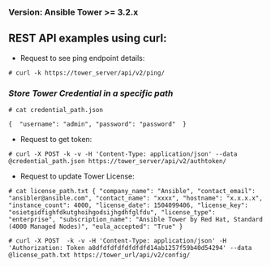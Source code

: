 ### Version: Ansible Tower >= 3.2.x 

## REST API examples using curl:

- Request to see ping endpoint details:

`# curl -k https://tower_server/api/v2/ping/`

### *Store Tower Credential in a specific path*

`# cat credential_path.json`

`{ 
"username": "admin",
"password": "password" 
}`

- Request to get token:

`# curl -X POST -k -v -H 'Content-Type: application/json' --data @credential_path.json https://tower_server/api/v2/authtoken/`

- Request to update Tower License:

`# cat license_path.txt
{
    "company_name": "Ansible",
    "contact_email": "ansibler@ansible.com",
    "contact_name": "xxxx",
    "hostname": "x.x.x.x",
    "instance_count": 4000,
    "license_date": 1504099406,
    "license_key": "osietgidfighfdkutghoihgodsijhgdhfglfdu",
    "license_type": "enterprise",
    "subscription_name": "Ansible Tower by Red Hat, Standard (4000 Managed Nodes)",
    "eula_accepted": "True"
}`

`# curl -X POST  -k -v -H 'Content-Type: application/json' -H 'Authorization: Token a8dfdfdfdfdfdfdfd14ab1257f59b40d54294' --data @license_path.txt https://tower_url/api/v2/config/`
